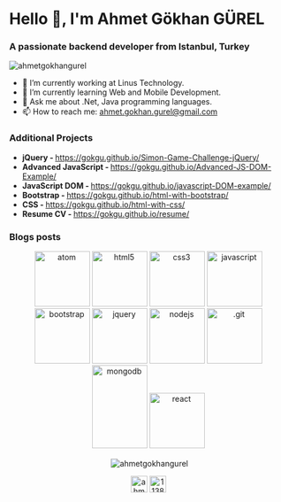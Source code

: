 <h1>Hello 👋, I'm Ahmet Gökhan GÜREL </h1>

<h3>A passionate backend developer from Istanbul, Turkey</h3>

<p align="left"> <img src="https://komarev.com/ghpvc/?username=gokgu" alt="ahmetgokhangurel" /> </p>

- 🔭 I’m currently working at Linus Technology.
- 🌱 I’m currently learning Web and Mobile Development.
- 💬 Ask me about .Net, Java programming languages.
- 📫 How to reach me: <a class="btn" href="mailto:ahmet.gokhan.gurel@gmail.com">ahmet.gokhan.gurel@gmail.com</a>

### Additional Projects

- <b>jQuery - </b> https://gokgu.github.io/Simon-Game-Challenge-jQuery/  
- <b>Advanced JavaScript - </b> https://gokgu.github.io/Advanced-JS-DOM-Example/  
- <b>JavaScript DOM - </b> https://gokgu.github.io/javascript-DOM-example/   
- <b>Bootstrap - </b> https://gokgu.github.io/html-with-bootstrap/  
- <b>CSS - </b> https://gokgu.github.io/html-with-css/  
- <b>Resume CV - </b> https://gokgu.github.io/resume/   

### Blogs posts
<!-- BLOG-POST-LIST:START -->
<!-- BLOG-POST-LIST:END -->

<!--<p align="center"><img src="https://user-images.githubusercontent.com/30186107/29488525-f55a69d0-84da-11e7-8a39-5476f663b5eb.png" alt="bash" width="150" height="100"/></p>-->
<p align="center">
  <img src="https://upload.wikimedia.org/wikipedia/commons/e/eb/Atom_icon.svg" alt="atom" height="100" width="100"/>
  <img src="https://upload.wikimedia.org/wikipedia/commons/6/61/HTML5_logo_and_wordmark.svg" alt="html5" height="100" width="100" />
  <img src="https://upload.wikimedia.org/wikipedia/commons/d/d5/CSS3_logo_and_wordmark.svg" alt="css3" height="100" width="100"/>
  <img src="https://upload.wikimedia.org/wikipedia/commons/9/99/Unofficial_JavaScript_logo_2.svg" alt="javascript" height="100" width="100"/>
  <img src="https://upload.wikimedia.org/wikipedia/commons/b/b2/Bootstrap_logo.svg" alt="bootstrap" height="100" width="100"/>
  <img src="https://upload.wikimedia.org/wikipedia/commons/8/83/Jquery-icon.svg" alt="jquery" height="100" width="100"/>
  <img src="https://upload.wikimedia.org/wikipedia/commons/d/d9/Node.js_logo.svg" alt="nodejs" height="100" width="100"/> 
  <img src="https://upload.wikimedia.org/wikipedia/commons/e/e0/Git-logo.svg" alt=".git" height="100" width="100"/>
  <img src="https://upload.wikimedia.org/wikipedia/commons/e/eb/MongoDB_Logo.png" alt="mongodb" height="150" width="100"/>
  <img src="https://upload.wikimedia.org/wikipedia/commons/4/47/React.svg" alt="react" height="100" width="100"/>
</p>

<!--<p align="center"><img src="https://www.vectorlogo.zone/logos/gnu_bash/gnu_bash-icon.svg" alt="bash" width="40" height="40"/> </p>-->

<p align="center">&nbsp;<img align="center" src="https://github-readme-stats.vercel.app/api?username=gokgu&show_icons=true" alt="ahmetgokhangurel" /></p>

<p align="center">
<a href="https://www.linkedin.com/in/ahmet-gökhan-gürel-4706b6125/" target="blank"><img align="center" src="https://cdn.jsdelivr.net/npm/simple-icons@3.0.1/icons/linkedin.svg" alt="ahmetgökhangürel" height="30" width="30" /></a>
<a href="https://stackoverflow.com/users/14611691/ahmet-gökhan-gürel?tab=profile" target="blank"><img align="center" src="https://cdn.jsdelivr.net/npm/simple-icons@3.0.1/icons/stackoverflow.svg" alt="11387294" height="30" width="30" /></a>
</p>

